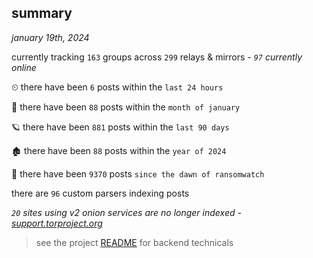 
## summary
_january 19th, 2024_

currently tracking `163` groups across `299` relays & mirrors - _`97` currently online_

⏲ there have been `6` posts within the `last 24 hours`

🦈 there have been `88` posts within the `month of january`

🪐 there have been `881` posts within the `last 90 days`

🏚 there have been `88` posts within the `year of 2024`

🦕 there have been `9370` posts `since the dawn of ransomwatch`

there are `96` custom parsers indexing posts

_`20` sites using v2 onion services are no longer indexed - [support.torproject.org](https://support.torproject.org/onionservices/v2-deprecation/)_

> see the project [README](https://github.com/joshhighet/ransomwatch#ransomwatch--) for backend technicals

